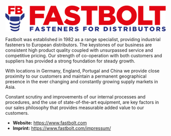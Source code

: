 ![Fastbolt GmbH](https://raw.githubusercontent.com/fastbolt/.github/main/profile/logo.svg)

Fastbolt was established in 1982 as a range specialist, providing industrial fasteners to European distributors. The keystones of our business are consistent high product quality coupled with unsurpassed service and competitive pricing. Our strength of co-operation with both customers and suppliers has provided a strong foundation for steady growth.

With locations in Germany, England, Portugal and China we provide close proximity to our customers and maintain a permanent geographical presence in the ever changing and constantly growing supply markets in Asia.

Constant scrutiny and improvements of our internal processes and procedures, and the use of state-of-the-art equipment, are key factors in our sales philosophy that provides measurable added value to our customers.

* **Website:** https://www.fastbolt.com
* **Imprint:** https://www.fastbolt.com/impressum/
